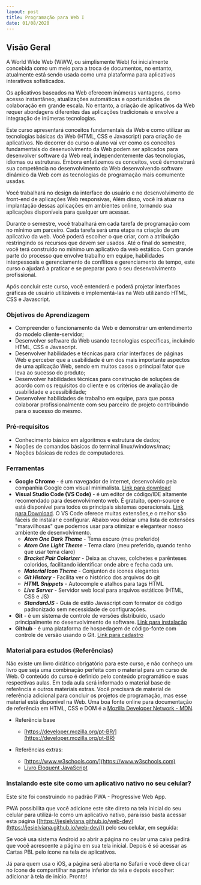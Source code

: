 ```yaml
---
layout: post
title: Programação para Web I
date: 01/08/2020
---
```


## Visão Geral

A World Wide Web (WWW, ou simplismente Web) foi inicialmente concebida como um meio para a troca de documentos, no entanto, atualmente está sendo usada como uma plataforma para aplicativos interativos sofisticados. 

Os aplicativos baseados na Web oferecem inúmeras vantagens, como acesso instantâneo, atualizações automáticas e oportunidades de colaboração em grande escala. No entanto, a criação de aplicativos da Web requer abordagens diferentes das aplicações tradicionais e envolve a integração de inúmeras tecnologias. 

Este curso apresentará conceitos fundamentais da Web e como utilizar as tecnologias básicas da Web (HTML, CSS e Javascript) para criação de aplicativos.  No decorrer do curso o aluno vai ver como os conceitos fundamentais do desenvolvimento da Web podem ser aplicados para desenvolver software da Web real, independentemente das tecnologias, idiomas ou estruturas. Embora enfatizemos os conceitos, você demonstrará sua competência no desenvolvimento da Web desenvolvendo software dinâmico da Web com as tecnologias de programação mais comumente usadas.

Você trabalhará no design da interface do usuário e no desenvolvimento de front-end de aplicações Web responsivas, Além disso, você irá atuar na implantação dessas aplicações em ambientes online, tornando sua aplicações disponíveis para qualquer um acessar. 

Durante o semestre, você trabalhará em cada tarefa de programação com no mínimo um parceiro. Cada tarefa será uma etapa na criação de um aplicativo da web. Você poderá escolher o que criar, com a atribuição restringindo os recursos que devem ser usados. Até o final do semestre, você terá construído no mínimo um aplicativo da web estático. Com grande parte do processo que envolve trabalho em equipe, habilidades interpessoais e gerenciamento de conflitos e gerenciamento de tempo, este curso o ajudará a praticar e se preparar para o seu desenvolvimento profissional.

Após concluir este curso, você entenderá e poderá projetar interfaces gráficas de usuário utilizáveis ​​e implementá-las na Web utilizando HTML, CSS e Javascript.

### Objetivos de Aprendizagem
- Compreender o funcionamento da Web e demonstrar um entendimento do modelo cliente-servidor;
- Desenvolver software da Web usando tecnologias específicas, incluindo HTML, CSS e Javascript.
- Desenvolver habilidades e técnicas para criar interfaces de páginas Web e perceber que a usabilidade é um dos mais importante aspectos de uma aplicação Web, sendo em muitos casos o principal fator que leva ao sucesso do produto;
- Desenvolver habilidades técnicas para construção de soluções de acordo com os requisitos do cliente e os critérios de avaliação de usabilidade e acessibilidade;
- Desenvolver habilidades de trabalho em equipe, para que possa colaborar profissionalmente com seu parceiro de projeto contribuindo para o sucesso do mesmo.

### Pré-requisitos
- Conhecimento básico em algoritmos e estrutura de dados;
- Noções de comandos básicos do terminal linux/windows/mac;
- Noções básicas de redes de computadores.

### Ferramentas
- **Google Chrome** - é um navegador de internet, desenvolvido pela companhia Google com visual minimalista. [Link para download](https://www.google.com/intl/pt-BR/chrome/)
- **Visual Studio Code (VS Code)** - é um editor de código/IDE altamente recomendado para desenvolvimento web. É gratuito, open-source e está disponível para todos os principais sistemas operacionais. [Link para Download](https://code.visualstudio.com/). O VS Code oferece muitas extensões,e o melhor são fáceis de instalar e configurar. Abaixo vou deixar uma lista de extensões "maravilhosas" que podemos usar para otimizar e elegantear nosso ambiente de desenvolvimento.
  - ***Atom One Dark Theme*** - Tema escuro (meu preferido)
  - ***Atom One Light Theme*** - Tema claro (meu preferido, quando tenho que usar tema claro)
  - ***Bracket Pair Colorizer*** - Deixa as chaves, colchetes e parênteses coloridos, facilitando identificar onde abre e fecha cada um.
  - ***Material Icon Theme*** - Conjunton de ícones elegantes
  - ***Git History*** - Facilita ver o histórico dos arquivos do git
  - ***HTML Snippets*** - Autocomple e atalhos para tags HTML
  - ***Live Server*** - Servidor web local para arquivos estáticos (HTML, CSS e JS)
  - ***StandardJS*** - Guia de estilo Javascript com formator de código padronizado sem necessidade de configurações. 
- **Git** - é um sistema de controle de versões distribuído, usado principalmente no desenvolvimento de software. [Link para instalação](https://git-scm.com/book/pt-br/v2/Come%C3%A7ando-Instalando-o-Git)
- **Github** - é uma plataforma de hospedagem de código-fonte com controle de versão usando o Git. [Link para cadastro](https://github.com/join) 

### Material para estudos (Referências)

Não existe um livro didático obrigatório para este curso, e não conheço um livro que seja uma combinação perfeita com o material para um curso de Web. O conteúdo do curso é definido pelo conteúdo programático e suas respectivas aulas. Em toda aula será informado o material base de referência e outros materiais extras. Você precisará de material de referência adicional para concluir os projetos de programação, mas esse material está disponível na Web. Uma boa fonte online para documentação de referência em HTML, CSS e DOM é a [Mozilla Developer Network - MDN](https://developer.mozilla.org/pt-BR/).

- Referência base
  - [https://developer.mozilla.org/pt-BR/](https://developer.mozilla.org/pt-BR)

- Referências extras:
  - [https://www.w3schools.com/](https://www.w3schools.com)
  - [Livro Eloquent JavaScript](https://braziljs.github.io/eloquente-javascript/)

<!-- - [https://origamid.com/projetos/flexbox-guia-completo](https://origamid.com/projetos/flexbox-guia-completo/)
- [https://www.origamid.com/projetos/css-grid-layout-guia-completo](https://www.origamid.com/projetos/css-grid-layout-guia-completo/) -->

### Instalando este site como um aplicativo nativo no seu celular?

Este site foi construindo no padrão PWA - Progressive Web App.

PWA possibilita que você adicione este site direto na tela inicial do seu celular para utilizá-lo como um aplicativo nativo, para isso basta acessar esta página ([https://jesielviana.github.io/web-dev](https://jesielviana.github.io/web-dev/)) pelo seu celular, em seguida:

Se você usa sistema Android ao abrir a página no ceular uma caixa pedirá que você acrescente a página em sua tela inicial. Depois é só acessar as Cartas PBL pelo ícone na tela de aplicativos.

Já para quem usa o iOS, a página será aberta no Safari e você deve clicar no ícone de compartilhar na parte inferior da tela e depois escolher: adicionar à tela de início. Pronto!